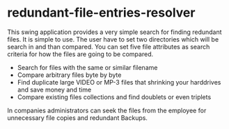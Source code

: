 # redundant-file-entries-resolver

This swing application provides a very simple search for finding
redundant files. It is simple to use. The user have to set two
directories which will be search in and than compared. You can set five file attributes as search criteria for how
the files are going to be compared.

- Search for files with the same or similar filename
- Compare arbitrary files byte by byte
- Find duplicate large VIDEO or MP-3 files that shrinking your harddrives and save money and time
- Compare existing files collections and find doublets or even triplets

In companies administrators can seek the files from the employee for unnecessary file copies and redundant Backups.
